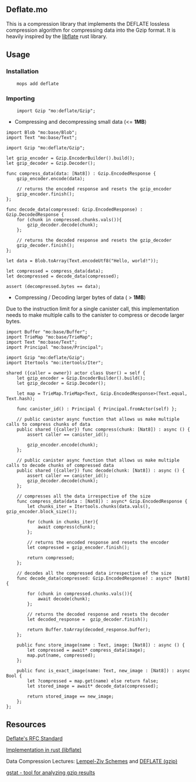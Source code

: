 ## Deflate.mo
This is a compression library that implements the DEFLATE lossless compression algorithm for compressing data into the Gzip format. It is heavily inspired by the [libflate](https://github.com/sile/libflate) rust library.


## Usage
### Installation
```bash
    mops add deflate
```

### Importing
```motoko
    import Gzip "mo:deflate/Gzip";
```

- Compressing and decompressing small data (<= **1MB**) 
```motoko
import Blob "mo:base/Blob";
import Text "mo:base/Text";

import Gzip "mo:deflate/Gzip";

let gzip_encoder = Gzip.EncoderBuilder().build();
let gzip_decoder = Gzip.Decoder();

func compress_data(data: [Nat8]) : Gzip.EncodedResponse {
    gzip_encoder.encode(data); 

    // returns the encoded response and resets the gzip_encoder
    gzip_encoder.finish();
};

func decode_data(compressed: Gzip.EncodedResponse) : Gzip.DecodedResponse {
    for (chunk in compressed.chunks.vals()){
        gzip_decoder.decode(chunk);
    };

    // returns the decoded response and resets the gzip_decoder
    gzip_decoder.finish(); 
};

let data = Blob.toArray(Text.encodeUtf8("Hello, world!"));

let compressed = compress_data(data);
let decompressed = decode_data(compressed);

assert (decompressed.bytes == data);

```
- Compressing / Decoding larger bytes of data ( > **1MB**)

Due to the instruction limit for a single canister call, this implementation needs to make multiple calls to the canister to compress or decode larger bytes.

```motoko
import Buffer "mo:base/Buffer";
import TrieMap "mo:base/TrieMap";
import Text "mo:base/Text";
import Principal "mo:base/Principal";

import Gzip "mo:deflate/Gzip";
import Itertools "mo:itertools/Iter";

shared ({caller = owner}) actor class User() = self {
    let gzip_encoder = Gzip.EncoderBuilder().build();
    let gzip_decoder = Gzip.Decoder();

    let map = TrieMap.TrieMap<Text, Gzip.EncodedResponse>(Text.equal, Text.hash);
    
    func canister_id() : Principal { Principal.fromActor(self) };

    // public canister async function that allows us make multiple calls to compress chunks of data
    public shared ({caller}) func compress(chunk: [Nat8]) : async () {
        assert caller == canister_id();

        gzip_encoder.encode(chunk);
    };

    // public canister async function that allows us make multiple calls to decode chunks of compressed data
    public shared ({caller}) func decode(chunk: [Nat8]) : async () {
        assert caller == canister_id();
        gzip_decoder.decode(chunk);
    };

    // compresses all the data irrespective of the size
    func compress_data(data : [Nat8]) : async* Gzip.EncodedResponse {
        let chunks_iter = Itertools.chunks(data.vals(), gzip_encoder.block_size());
        
        for (chunk in chunks_iter){
            await compress(chunk);
        };
        
        // returns the encoded response and resets the encoder
        let compressed = gzip_encoder.finish(); 

        return compressed;
    };

    // decodes all the compressed data irrespective of the size
    func decode_data(compressed: Gzip.EncodedResponse) : async* [Nat8] {
        
        for (chunk in compressed.chunks.vals()){
            await decode(chunk);
        };

        // returns the decoded response and resets the decoder
        let decoded_response =  gzip_decoder.finish(); 

        return Buffer.toArray(decoded_response.buffer);
    };

    public func store_image(name : Text, image: [Nat8]) : async () {
        let compressed = await* compress_data(image);
        map.put(name, compressed);
    };

    public func is_exact_image(name: Text, new_image : [Nat8]) : async Bool {
        let ?compressed = map.get(name) else return false;
        let stored_image = await* decode_data(compressed);

        return stored_image == new_image;
    };
};
```

## Resources
[Deflate's RFC Standard](https://www.rfc-editor.org/rfc/rfc1951#section-1.5)

[Implementation in rust (libflate)](https://github.com/sile/libflate)

Data Compression Lectures: [Lempel-Ziv Schemes](https://www.youtube.com/watch?v=VDXBnmr8AY0&list=PLU4IQLU9e_OpnkbCS_to64F_vw5yyg4HB&index=4) and [DEFLATE (gzip)](https://www.youtube.com/watch?v=oi2lMBBjQ8s&t=4038s)

[gstat - tool for analyzing gzip results](https://github.com/billbird/gzstat/blob/master/gzstat.py)

